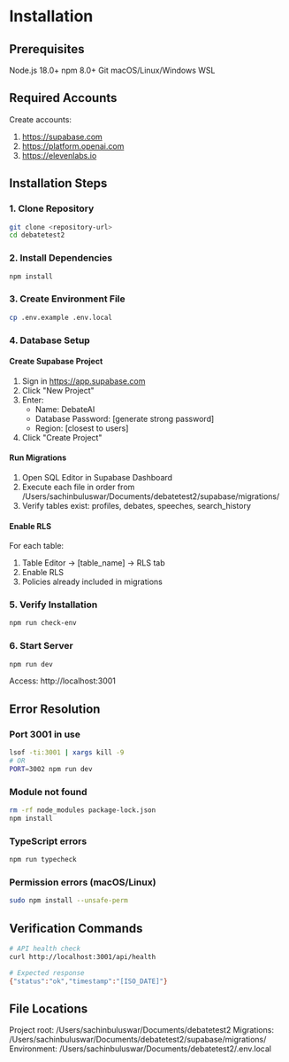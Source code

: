 # Installation

## Prerequisites
Node.js 18.0+
npm 8.0+
Git
macOS/Linux/Windows WSL

## Required Accounts
Create accounts:
1. https://supabase.com
2. https://platform.openai.com
3. https://elevenlabs.io

## Installation Steps

### 1. Clone Repository
```bash
git clone <repository-url>
cd debatetest2
```

### 2. Install Dependencies
```bash
npm install
```

### 3. Create Environment File
```bash
cp .env.example .env.local
```

### 4. Database Setup

#### Create Supabase Project
1. Sign in https://app.supabase.com
2. Click "New Project"
3. Enter:
   - Name: DebateAI
   - Database Password: [generate strong password]
   - Region: [closest to users]
4. Click "Create Project"

#### Run Migrations
1. Open SQL Editor in Supabase Dashboard
2. Execute each file in order from /Users/sachinbuluswar/Documents/debatetest2/supabase/migrations/
3. Verify tables exist: profiles, debates, speeches, search_history

#### Enable RLS
For each table:
1. Table Editor → [table_name] → RLS tab
2. Enable RLS
3. Policies already included in migrations

### 5. Verify Installation
```bash
npm run check-env
```

### 6. Start Server
```bash
npm run dev
```
Access: http://localhost:3001

## Error Resolution

### Port 3001 in use
```bash
lsof -ti:3001 | xargs kill -9
# OR
PORT=3002 npm run dev
```

### Module not found
```bash
rm -rf node_modules package-lock.json
npm install
```

### TypeScript errors
```bash
npm run typecheck
```

### Permission errors (macOS/Linux)
```bash
sudo npm install --unsafe-perm
```

## Verification Commands
```bash
# API health check
curl http://localhost:3001/api/health

# Expected response
{"status":"ok","timestamp":"[ISO_DATE]"}
```

## File Locations
Project root: /Users/sachinbuluswar/Documents/debatetest2
Migrations: /Users/sachinbuluswar/Documents/debatetest2/supabase/migrations/
Environment: /Users/sachinbuluswar/Documents/debatetest2/.env.local